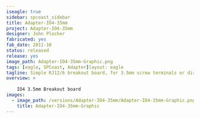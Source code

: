 ```yaml
---
iseagle: true
sidebar: spcoast_sidebar
title: Adapter-IO4-35mm
project: Adapter-IO4-35mm
designer: John Plocher
fabricated: yes
fab_date: 2011-10
status: released
release: yes
image_path: Adapter-IO4-35mm-Graphic.png
tags: [eagle, SPCoast, Adapter]layout: eagle
tagline: Simple RJ12/6 breakout board, for 3.5mm screw terminals or direct wire soldering
overview: >
    
    IO4 3.5mm Breakout board
images:
  - image_path: /versions/Adapter-IO4-35mm/Adapter-IO4-35mm-Graphic.png
    title: Adapter-IO4-35mm-Graphic
---
```

